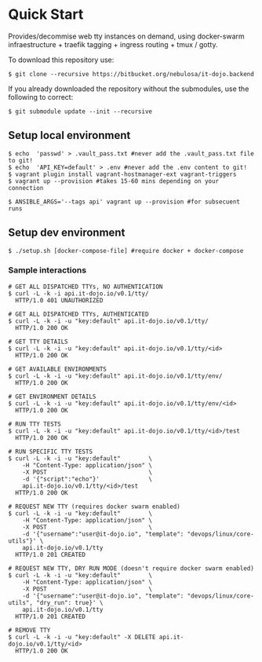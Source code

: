# Quick Start

Provides/decommise web tty instances on demand, using docker-swarm
infraestructure + traefik tagging + ingress routing + tmux / gotty.

To download this repository use:

    $ git clone --recursive https://bitbucket.org/nebulosa/it-dojo.backend

If you already downloaded the repository without the submodules, use the
following to correct:

    $ git submodule update --init --recursive

## Setup local environment

    $ echo  'passwd' > .vault_pass.txt #never add the .vault_pass.txt file to git!
    $ echo  'API_KEY=default' > .env #never add the .env content to git!
    $ vagrant plugin install vagrant-hostmanager-ext vagrant-triggers
    $ vagrant up --provision #takes 15-60 mins depending on your connection

    $ ANSIBLE_ARGS='--tags api' vagrant up --provision #for subsecuent runs

## Setup dev environment

    $ ./setup.sh [docker-compose-file] #require docker + docker-compose

### Sample interactions

    # GET ALL DISPATCHED TTYs, NO AUTHENTICATION
    $ curl -L -k -i api.it-dojo.io/v0.1/tty/
      HTTP/1.0 401 UNAUTHORIZED

    # GET ALL DISPATCHED TTYs, AUTHENTICATED
    $ curl -L -k -i -u "key:default" api.it-dojo.io/v0.1/tty/
      HTTP/1.0 200 OK

    # GET TTY DETAILS
    $ curl -L -k -i -u "key:default" api.it-dojo.io/v0.1/tty/<id>
      HTTP/1.0 200 OK

    # GET AVAILABLE ENVIRONMENTS
    $ curl -L -k -i -u "key:default" api.it-dojo.io/v0.1/tty/env/
      HTTP/1.0 200 OK

    # GET ENVIRONMENT DETAILS
    $ curl -L -k -i -u "key:default" api.it-dojo.io/v0.1/tty/env/<id>
      HTTP/1.0 200 OK

    # RUN TTY TESTS
    $ curl -L -k -i -u "key:default" api.it-dojo.io/v0.1/tty/<id>/test
      HTTP/1.0 200 OK

    # RUN SPECIFIC TTY TESTS
    $ curl -L -k -i -u "key:default"        \
        -H "Content-Type: application/json" \
        -X POST                             \
        -d '{"script":"echo"}'              \
        api.it-dojo.io/v0.1/tty/<id>/test
      HTTP/1.0 200 OK

    # REQUEST NEW TTY (requires docker swarm enabled)
    $ curl -L -k -i -u "key:default"        \
        -H "Content-Type: application/json" \
        -X POST                             \
        -d '{"username":"user@it-dojo.io", "template": "devops/linux/core-utils"}' \
        api.it-dojo.io/v0.1/tty
      HTTP/1.0 201 CREATED

    # REQUEST NEW TTY, DRY RUN MODE (doesn't require docker swarm enabled)
    $ curl -L -k -i -u "key:default"        \
        -H "Content-Type: application/json" \
        -X POST                             \
        -d '{"username":"user@it-dojo.io", "template": "devops/linux/core-utils", "dry_run": true}' \
        api.it-dojo.io/v0.1/tty
      HTTP/1.0 201 CREATED

    # REMOVE TTY
    $ curl -L -k -i -u "key:default" -X DELETE api.it-dojo.io/v0.1/tty/<id>
      HTTP/1.0 200 OK
